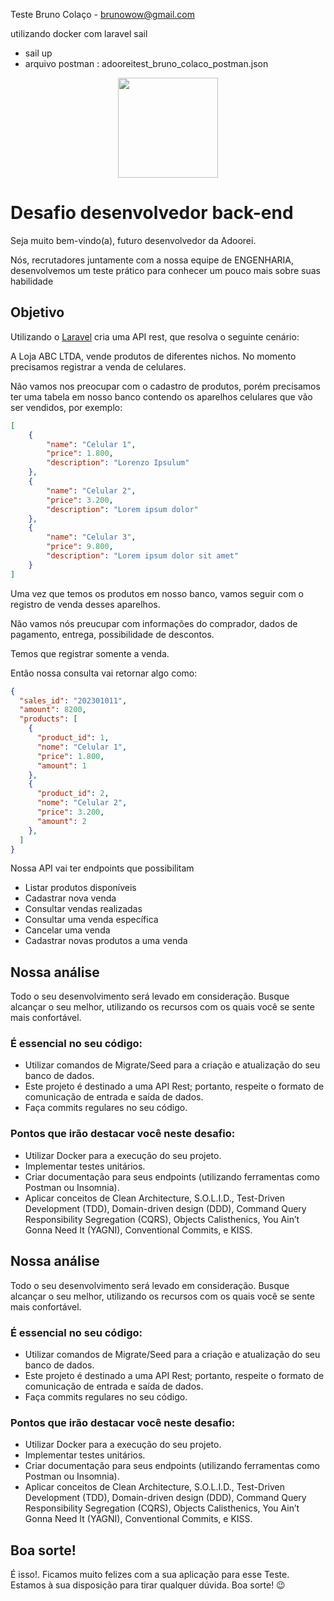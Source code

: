<p align="center">

Teste Bruno Colaço - brunowow@gmail.com

utilizando docker com laravel sail
- sail up
- arquivo postman : adooreitest_bruno_colaco_postman.json

</p>




<p align="center">
<a href="hhttps://www.adoorei.com.br/" target="_blank">
<img src="https://adoorei.s3.us-east-2.amazonaws.com/images/loje_teste_logoadoorei_1662476663.png" width="160"></a>
</p>

# Desafio desenvolvedor back-end

Seja muito bem-vindo(a), futuro desenvolvedor da Adoorei.

Nós, recrutadores juntamente com a nossa equipe de ENGENHARIA, desenvolvemos um teste prático para conhecer um pouco mais sobre suas habilidade 



## Objetivo
Utilizando o  <a href=“https://laravel.com/docs/10.x“>Laravel</a> cria uma API rest, que resolva o seguinte cenário:


A Loja ABC LTDA, vende produtos de diferentes nichos. No momento precisamos registrar a venda de celulares.

Não vamos nos preocupar com o cadastro de produtos, porém precisamos ter uma tabela em nosso banco contendo os aparelhos celulares que vão ser vendidos, por exemplo:

```json
[
    {
        "name": "Celular 1",
        "price": 1.800,
        "description": "Lorenzo Ipsulum"
    },
    {
        "name": "Celular 2",
        "price": 3.200,
        "description": "Lorem ipsum dolor"
    },
    {
        "name": "Celular 3",
        "price": 9.800,
        "description": "Lorem ipsum dolor sit amet"
    }
]
```

Uma vez que temos os produtos em nosso banco, vamos seguir com o registro de venda desses aparelhos.

Não vamos nós preucupar com informações do comprador, dados de pagamento, entrega, possibilidade de descontos.

Temos que registrar somente a venda. 

Então nossa consulta vai retornar algo como:
```json
{
  "sales_id": "202301011",
  "amount": 8200,
  "products": [
    {
      "product_id": 1,
      "nome": "Celular 1",
      "price": 1.800,
      "amount": 1
    },
    {
      "product_id": 2,
      "nome": "Celular 2",
      "price": 3.200,
      "amount": 2
    },
  ]
}
```

Nossa API vai ter endpoints que possibilitam

* Listar produtos disponíveis
* Cadastrar nova venda
* Consultar vendas realizadas
* Consultar uma venda específica
* Cancelar uma venda
* Cadastrar novas produtos a uma venda




## Nossa análise

Todo o seu desenvolvimento será levado em consideração. Busque alcançar o seu melhor, utilizando os recursos com os quais você se sente mais confortável.

### É essencial no seu código:
* Utilizar comandos de Migrate/Seed para a criação e atualização do seu banco de dados.
* Este projeto é destinado a uma API Rest; portanto, respeite o formato de comunicação de entrada e saída de dados.
* Faça commits regulares no seu código.

### Pontos que irão destacar você neste desafio:
* Utilizar Docker para a execução do seu projeto.
* Implementar testes unitários.
* Criar documentação para seus endpoints (utilizando ferramentas como Postman ou Insomnia).
* Aplicar conceitos de Clean Architecture, S.O.L.I.D., Test-Driven Development (TDD), Domain-driven design (DDD), Command Query Responsibility Segregation (CQRS), Objects Calisthenics, You Ain’t Gonna Need It (YAGNI), Conventional Commits, e KISS.

## Nossa análise

Todo o seu desenvolvimento será levado em consideração. Busque alcançar o seu melhor, utilizando os recursos com os quais você se sente mais confortável.

### É essencial no seu código:
* Utilizar comandos de Migrate/Seed para a criação e atualização do seu banco de dados.
* Este projeto é destinado a uma API Rest; portanto, respeite o formato de comunicação de entrada e saída de dados.
* Faça commits regulares no seu código.

### Pontos que irão destacar você neste desafio:
* Utilizar Docker para a execução do seu projeto.
* Implementar testes unitários.
* Criar documentação para seus endpoints (utilizando ferramentas como Postman ou Insomnia).
* Aplicar conceitos de Clean Architecture, S.O.L.I.D., Test-Driven Development (TDD), Domain-driven design (DDD), Command Query Responsibility Segregation (CQRS), Objects Calisthenics, You Ain’t Gonna Need It (YAGNI), Conventional Commits, e KISS.


## Boa sorte!

É isso!. Ficamos muito felizes com a sua aplicação para esse Teste. Estamos à sua disposição para tirar qualquer dúvida. Boa sorte! 😉
